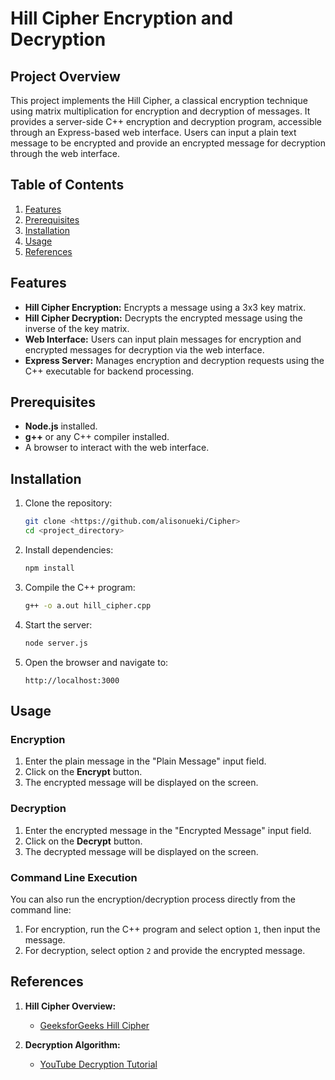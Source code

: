 # Hill Cipher Encryption and Decryption

## Project Overview

This project implements the Hill Cipher, a classical encryption technique using matrix multiplication for encryption and decryption of messages. It provides a server-side C++ encryption and decryption program, accessible through an Express-based web interface. Users can input a plain text message to be encrypted and provide an encrypted message for decryption through the web interface.

## Table of Contents
1. [Features](#features)
2. [Prerequisites](#prerequisites)
3. [Installation](#installation)
4. [Usage](#usage)
5. [References](#references)

## Features

- **Hill Cipher Encryption:** Encrypts a message using a 3x3 key matrix.
- **Hill Cipher Decryption:** Decrypts the encrypted message using the inverse of the key matrix.
- **Web Interface:** Users can input plain messages for encryption and encrypted messages for decryption via the web interface.
- **Express Server:** Manages encryption and decryption requests using the C++ executable for backend processing.

## Prerequisites

- **Node.js** installed.
- **g++** or any C++ compiler installed.
- A browser to interact with the web interface.

## Installation

1. Clone the repository:
   ```bash
   git clone <https://github.com/alisonueki/Cipher>
   cd <project_directory>
   ```

2. Install dependencies:
   ```bash
   npm install
   ```

3. Compile the C++ program:
   ```bash
   g++ -o a.out hill_cipher.cpp
   ```

4. Start the server:
   ```bash
   node server.js
   ```

5. Open the browser and navigate to:
   ```
   http://localhost:3000
   ```

## Usage

### Encryption

1. Enter the plain message in the "Plain Message" input field.
2. Click on the **Encrypt** button.
3. The encrypted message will be displayed on the screen.

### Decryption

1. Enter the encrypted message in the "Encrypted Message" input field.
2. Click on the **Decrypt** button.
3. The decrypted message will be displayed on the screen.

### Command Line Execution

You can also run the encryption/decryption process directly from the command line:
1. For encryption, run the C++ program and select option `1`, then input the message.
2. For decryption, select option `2` and provide the encrypted message.

## References

1. **Hill Cipher Overview:**
   - [GeeksforGeeks Hill Cipher](https://www.geeksforgeeks.org/hill-cipher/)
   
2. **Decryption Algorithm:**
   - [YouTube Decryption Tutorial](https://www.youtube.com/watch?v=JK3ur6W4rvw)
